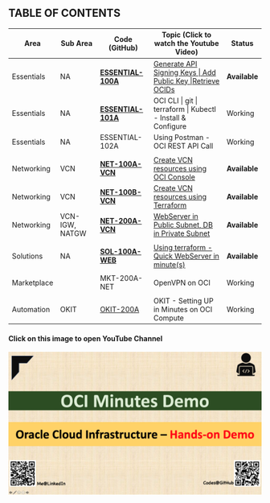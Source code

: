 ## TABLE OF CONTENTS

| Area        | Sub Area       | Code (GitHub)                        | Topic (Click to watch the Youtube Video)                     | Status        |
| ----------- | -------------- | ------------------------------------ | ------------------------------------------------------------ | ------------- |
| Essentials  | NA             | [**ESSENTIAL-100A**](ESSENTIAL-100A) | [Generate API Signing Keys \| Add Public Key \|Retrieve OCIDs](https://youtu.be/59uyIrfd1IY) | **Available** |
| Essentials  | NA             | [**ESSENTIAL-101A**](ESSENTIAL-101A) | OCI CLI \| git \| terraform \| Kubectl - Install & Configure | Working       |
| Essentials  | NA             | ESSENTIAL-102A                       | Using Postman - OCI REST API Call                            | Working       |
|             |                |                                      |                                                              |               |
| Networking  | VCN            | [**NET-100A-VCN**](NET-100A-VCN)     | [Create VCN resources using OCI Console](https://youtu.be/byuz_xRhn9U) | **Available** |
| Networking  | VCN            | [**NET-100B-VCN**](NET-100B-VCN)     | [Create VCN resources using Terraform](https://youtu.be/TUvFwSRR1Hk) | **Available** |
| Networking  | VCN-IGW, NATGW | [**NET-200A-VCN**](NET-200A-VCN)     | [WebServer in Public Subnet, DB in Private Subnet](https://youtu.be/ZlWq7vqh2mE) | **Available** |
|             |                |                                      |                                                              |               |
| Solutions   | NA             | [**SOL-100A-WEB**](SOL-100A-WEB)     | [Using terraform - Quick WebServer in minute(s)](https://youtu.be/pqAZdW2ChjI) | **Available** |
|             |                |                                      |                                                              |               |
| Marketplace |                | MKT-200A-NET                         | OpenVPN on OCI                                               | Working       |
|             |                |                                      |                                                              |               |
| Automation  | OKIT           | [OKIT-200A](OKIT-200A)               | OKIT - Setting UP in Minutes on OCI Compute                  | Working       |



#### Click on this image to open YouTube Channel

[![Home Page](img/home.png)](https://www.youtube.com/channel/UCS5pANiji2QBLoUVNPsbDvQ/playlists)